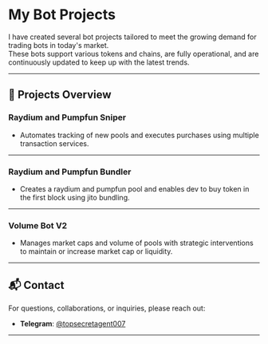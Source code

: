 # My Bot Projects

I have created several bot projects tailored to meet the growing demand for trading bots in today's market.  
These bots support various tokens and chains, are fully operational, and are continuously updated to keep up with the latest trends.

---

## 🚀 Projects Overview  

### **Raydium and Pumpfun Sniper**  
- Automates tracking of new pools and executes purchases using multiple transaction services. 

---

### **Raydium and Pumpfun Bundler**  
- Creates a raydium and pumpfun pool and enables dev to buy token in the first block using jito bundling.

---

### **Volume Bot V2**  
- Manages market caps and volume of pools with strategic interventions to maintain or increase market cap or liquidity.

---


## 📬 Contact  

For questions, collaborations, or inquiries, please reach out:  
- **Telegram**: [@topsecretagent007](https://t.me/topsecretagent_007)  

---
